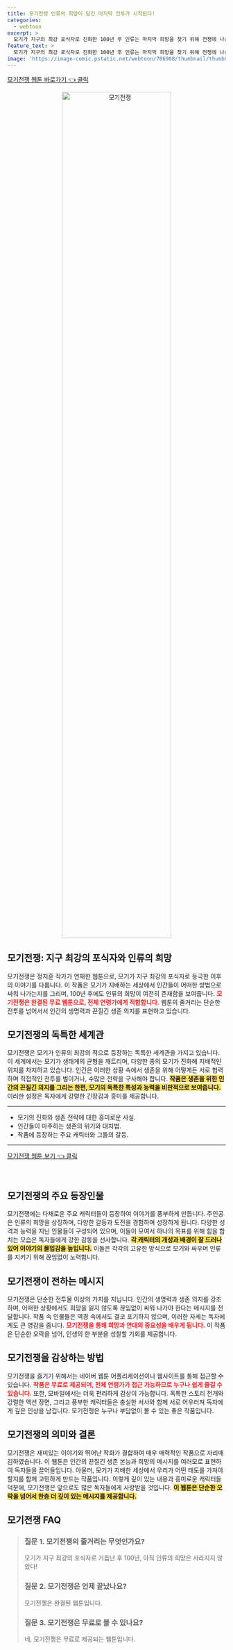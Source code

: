 ```yaml
---
title: 모기전쟁 인류의 희망이 담긴 마지막 전투가 시작된다!
categories:
  - webtoon
excerpt: >
  모기가 지구의 최강 포식자로 진화한 100년 후 인류는 마지막 희망을 찾기 위해 전쟁에 나선다! 흥미진진한 이 웹툰에서 누구도 예상하지 못한 반전과 긴장감을 경험해보세요! 지금 바로 확인해보세요!
feature_text: >
  모기가 지구의 최강 포식자로 진화한 100년 후 인류는 마지막 희망을 찾기 위해 전쟁에 나선다! 흥미진진한 이 웹툰에서 누구도 예상하지 못한 반전과 긴장감을 경험해보세요! 지금 바로 확인해보세요!
image: 'https://image-comic.pstatic.net/webtoon/786908/thumbnail/thumbnail_IMAG21_7293072933817168439.jpg'
---
```


<p><a class="modoo-button" href="https://comic.naver.com/webtoon/list?titleId=786908" rel="nofollow noopener">모기전쟁 웹툰 바로가기 👈 클릭</a></p>
<figure class="image" style="width: 50%; height: 50%; text-align: center; margin: auto;"><img alt="모기전쟁" src="https://image-comic.pstatic.net/webtoon/786908/thumbnail/thumbnail_IMAG21_7293072933817168439.jpg" style="width: 100%; height: 100%; object-fit: cover;"/></figure>
<h2 id="웹툰_소개">모기전쟁: 지구 최강의 포식자와 인류의 희망</h2>
<p>모기전쟁은 정지훈 작가가 연재한 웹툰으로, 모기가 지구 최강의 포식자로 등극한 이후의 이야기를 다룹니다. 이 작품은 모기가 지배하는 세상에서 인간들이 어떠한 방법으로 싸워 나가는지를 그리며, 100년 후에도 인류의 희망이 여전히 존재함을 보여줍니다. <b><span style="color: #ee2323;">모기전쟁은 완결된 무료 웹툰으로, 전체 연령가에게 적합합니다.</span></b> 웹툰의 줄거리는 단순한 전투를 넘어서서 인간의 생명력과 끈질긴 생존 의지를 표현하고 있습니다.</p>
<h2 id="모기전쟁_세계관">모기전쟁의 독특한 세계관</h2>
<p>모기전쟁은 모기가 인류의 최강의 적으로 등장하는 독특한 세계관을 가지고 있습니다. 이 세계에서는 모기가 생태계의 균형을 깨트리며, 다양한 종의 모기가 진화해 지배적인 위치를 차지하고 있습니다. 인간은 이러한 상황 속에서 생존을 위해 어떻게든 서로 협력하며 직접적인 전투를 벌이거나, 수많은 전략을 구사해야 합니다. <b><span style="background-color: #ffe066;">작품은 생존을 위한 인간의 끈질긴 의지를 그리는 한편, 모기의 독특한 특성과 능력을 비판적으로 보여줍니다.</span></b> 이러한 설정은 독자에게 강렬한 긴장감과 흥미를 제공합니다.</p>
<hr/>
<ul>
<li>모기의 진화와 생존 전략에 대한 흥미로운 사실.</li>
<li>인간들이 마주하는 생존의 위기와 대처법.</li>
<li>작품에 등장하는 주요 캐릭터와 그들의 갈등.</li>
</ul>
<hr/>
<p><a class="modoo-button" href="https://m.comic.naver.com/webtoon/list?titleId=786908" rel="nofollow noopener">모기전쟁 웹툰 보기 👈 클릭</a></p><br/>
<h2 id="주요_등장_인물">모기전쟁의 주요 등장인물</h2>
<p>모기전쟁에는 다채로운 주요 캐릭터들이 등장하여 이야기를 풍부하게 만듭니다. 주인공은 인류의 희망을 상징하며, 다양한 갈등과 도전을 경험하며 성장하게 됩니다. 다양한 성격과 능력을 지닌 인물들이 구성되어 있으며, 이들이 모여서 하나의 목표를 위해 힘을 합치는 모습은 독자들에게 강한 감동을 선사합니다. <b><span style="background-color: #ffe066;">각 캐릭터의 개성과 배경이 잘 드러나 있어 이야기의 몰입감을 높입니다.</span></b> 이들은 각각의 고유한 방식으로 모기와 싸우며 인류를 지키기 위해 끊임없이 노력합니다.</p>
<h2 id="모기전쟁의_메시지">모기전쟁이 전하는 메시지</h2>
<p>모기전쟁은 단순한 전투물 이상의 가치를 지닙니다. 인간의 생명력과 생존 의지를 강조하며, 어떠한 상황에서도 희망을 잃지 않도록 끊임없이 싸워 나가야 한다는 메시지를 전달합니다. 작품 속 인물들은 역경 속에서도 결코 포기하지 않으며, 이러한 자세는 독자에게도 큰 영감을 줍니다. <b><span style="color: #ee2323;">모기전쟁을 통해 희망과 연대의 중요성을 배우게 됩니다.</span></b> 이 작품은 단순한 오락을 넘어, 인생의 한 부분을 성찰할 기회를 제공합니다.</p>
<h2 id="모기전쟁_감상_방법">모기전쟁을 감상하는 방법</h2>
<p>모기전쟁을 즐기기 위해서는 네이버 웹툰 어플리케이션이나 웹사이트를 통해 접근할 수 있습니다. <b><span style="color: #ee2323;">작품은 무료로 제공되며, 전체 연령가가 접근 가능하므로 누구나 쉽게 즐길 수 있습니다.</span></b> 또한, 모바일에서는 더욱 편리하게 감상이 가능합니다. 독특한 스토리 전개와 강렬한 액션 장면, 그리고 풍부한 캐릭터들은 충실한 서사와 함께 서로 어우러져 독자에게 깊은 인상을 남깁니다. 모기전쟁은 누구나 부담없이 볼 수 있는 좋은 작품입니다.</p>
<h2 id="모기전쟁_맺음말">모기전쟁의 의미와 결론</h2>
<p>모기전쟁은 재미있는 이야기와 뛰어난 작화가 결합하여 매우 매력적인 작품으로 자리매김하였습니다. 이 웹툰은 인간의 끈질긴 생존 본능과 희망의 메시지를 여러모로 표현하여 독자들을 끌어들입니다. 아울러, 모기가 지배한 세상에서 우리가 어떤 태도를 가져야 할지를 함께 고민하게 만드는 작품입니다. 이렇게 깊이 있는 내용과 흥미로운 캐릭터들 덕분에, 모기전쟁은 앞으로도 많은 독자들에게 사랑받을 것입니다. <b><span style="background-color: #ffe066;">이 웹툰은 단순한 오락을 넘어서 한층 더 깊이 있는 메시지를 제공합니다.</span></b></p>
<h2 id=모기전쟁_FAQ>모기전쟁 FAQ</h2>
<div itemscope="" itemtype="https://schema.org/FAQPage"> <blockquote> <div itemscope="" itemprop="mainEntity" itemtype="https://schema.org/Question"> <h3 id="질문_1" itemprop="name">질문 1. 모기전쟁의 줄거리는 무엇인가요?</h3> <div itemscope="" itemprop="acceptedAnswer" itemtype="https://schema.org/Answer"> <span itemprop="text"> <p>모기가 지구 최강의 포식자로 거듭난 후 100년, 아직 인류의 희망은 사라지지 않았다!</p> </span> </div> </div> <div itemscope="" itemprop="mainEntity" itemtype="https://schema.org/Question"> <h3 id="질문_2" itemprop="name">질문 2. 모기전쟁은 언제 끝났나요?</h3> <div itemscope="" itemprop="acceptedAnswer" itemtype="https://schema.org/Answer"> <span itemprop="text"> <p>모기전쟁은 완결된 웹툰입니다.</p> </span> </div> </div> <div itemscope="" itemprop="mainEntity" itemtype="https://schema.org/Question"> <h3 id="질문_3" itemprop="name">질문 3. 모기전쟁은 무료로 볼 수 있나요?</h3> <div itemscope="" itemprop="acceptedAnswer" itemtype="https://schema.org/Answer"> <span itemprop="text"> <p>네, 모기전쟁은 무료로 제공되는 웹툰입니다.</p> </span> </div> </div> </blockquote> </div>

